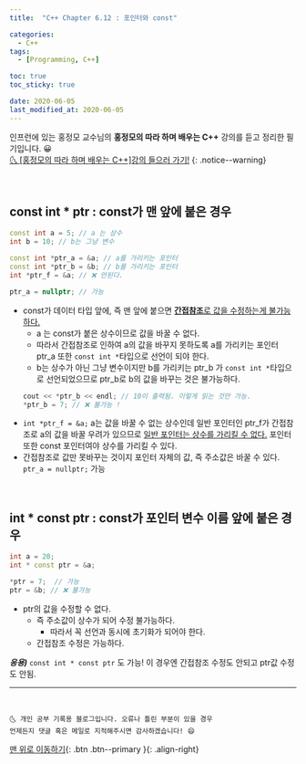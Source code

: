 ```yaml
---
title:  "C++ Chapter 6.12 : 포인터와 const" 

categories:
  - C++
tags:
  - [Programming, C++]

toc: true
toc_sticky: true

date: 2020-06-05
last_modified_at: 2020-06-05
---
```

인프런에 있는 홍정모 교수님의 **홍정모의 따라 하며 배우는 C++** 강의를 듣고 정리한 필기입니다. 😀    
[🌜 [홍정모의 따라 하며 배우는 C++]강의 들으러 가기!](https://www.inflearn.com/course/following-c-plus)
{: .notice--warning}

<br>

## const int * ptr : const가 맨 앞에 붙은 경우

```cpp
const int a = 5; // a 는 상수
int b = 10; // b는 그냥 변수

const int *ptr_a = &a; // a를 가리키는 포인터
const int *ptr_b = &b; // b를 가리키는 포인터
int *ptr_f = &a; // ❌ 안된다.

ptr_a = nullptr; // 가능 
```
- const가 데이터 타입 앞에, 즉 맨 앞에 붙으면 **<u>간접참조**로 값을 수정하는게 불가능하다.</u>
  - a 는 const가 붙은 상수이므로 값을 바꿀 수 없다.
  - 따라서 간접참조로 인하여 a의 값을 바꾸지 못하도록 a를 가리키는 포인터 ptr_a 또한 `const int *`타입으로 선언이 되야 한다.
  - b는 상수가 아닌 그냥 변수이지만 b를 가리키는 ptr_b 가 `const int *`타입으로 선언되었으므로 ptr_b로 b의 값을 바꾸는 것은 불가능하다.
  ```cpp
  cout << *ptr_b << endl; // 10이 출력됨. 이렇게 읽는 것만 가능.
  *ptr_b = 7; // ❌ 불가능 ! 
  ```
- `int *ptr_f = &a;` a는 값을 바꿀 수 없는 상수인데 일반 포인터인 ptr_f가 간접참조로 a의 값을 바꿀 우려가 있으므로 <u>일반 포인터는 상수를 가리킬 수 없다.</u> 포인터 또한 const 포인터여야 상수를 가리킬 수 있다.
- 간접참조로 값만 못바꾸는 것이지 포인터 자체의 값, 즉 주소값은 바꿀 수 있다. `ptr_a = nullptr;` 가능

<br>

## int * const ptr : const가 포인터 변수 이름 앞에 붙은 경우

```cpp
int a = 20;
int * const ptr = &a;

*ptr = 7;  // 가능
ptr = &b; // ❌ 불가능 
```

- ptr의 값을 수정할 수 없다. 
  - 즉 주소값이 상수가 되어 수정 불가능하다.
    - 따라서 꼭 선언과 동시에 초기화가 되어야 한다.
  - 간접참조 수정은 가능하다.

***응용)*** `const int * const ptr` 도 가능! 이 경우엔 간접참조 수정도 안되고 ptr값 수정도 안됨.

***
<br>

    🌜 개인 공부 기록용 블로그입니다. 오류나 틀린 부분이 있을 경우 
    언제든지 댓글 혹은 메일로 지적해주시면 감사하겠습니다! 😄

[맨 위로 이동하기](#){: .btn .btn--primary }{: .align-right}